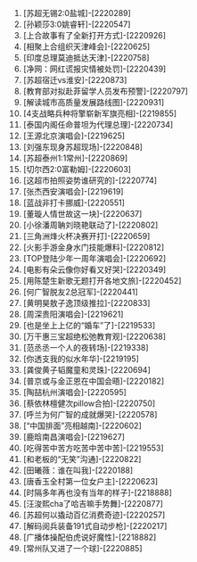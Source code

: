 
1. [苏超无锡2:0盐城]-[2220289]
1. [孙颖莎3:0姚睿轩]-[2220547]
1. [上合故事有了全新打开方式]-[2220926]
1. [相聚上合组织天津峰会]-[2220625]
1. [印度总理莫迪抵达天津]-[2220758]
1. [净网：网红谎报灾情被处罚]-[2220439]
1. [苏超宿迁vs淮安]-[2220873]
1. [教育部对拟赴菲留学人员发布预警]-[2220797]
1. [解读城市高质量发展路线图]-[2220931]
1. [4支战略兵种将擎崭新军旗亮相]-[2219855]
1. [泰国内阁任命普坦为代理总理]-[2220734]
1. [王源北京演唱会]-[2219625]
1. [刘强东现身苏超现场]-[2220848]
1. [苏超泰州1:1常州]-[2220869]
1. [切尔西2:0富勒姆]-[2220603]
1. [这超市拍照姿势谁研究的]-[2220774]
1. [张杰西安演唱会]-[2219619]
1. [蓝战非打卡挪威]-[2220551]
1. [董璇人情世故这一块]-[2220637]
1. [小徐潘周聃刘晓艳联动了]-[2220802]
1. [三角洲烽火杯决赛开打]-[2220659]
1. [火影手游金身水门技能爆料]-[2220812]
1. [TOP登陆少年一周年演唱会]-[2220692]
1. [电影有朵云像你好看又好哭]-[2220349]
1. [用陈楚生新歌无题打开各地文旅]-[2220452]
1. [何广智脱友2总冠军]-[2220441]
1. [黄明昊敖子逸顶级推拉]-[2220833]
1. [周深贵阳演唱会]-[2219621]
1. [也是坐上上亿的“婚车”了]-[2219533]
1. [万干惠三宝超绝松弛教育观]-[2220638]
1. [范丞丞一个人的夜转场]-[2219338]
1. [你透支我的似水年华]-[2219195]
1. [龚俊黄子韬魔童和灵珠]-[2220694]
1. [普京或与金正恩在中国会晤]-[2220182]
1. [陶喆杭州演唱会]-[2220595]
1. [蔡依林檀健次pillow合拍]-[2220750]
1. [呼兰为何广智的成就爆哭]-[2220578]
1. [“中国排面”亮相越南]-[2220602]
1. [鹿晗南昌演唱会]-[2219627]
1. [吃得苦中苦方吃苦中苦中苦]-[2219553]
1. [和老板的“无笑”沟通]-[2220822]
1. [田曦薇：谁在叫我]-[2220188]
1. [唐香玉全村第一位女户主]-[2220623]
1. [时隔多年再也没有当年的样子]-[2218888]
1. [汪浚熙cha了哈吉嘛手势舞]-[2220877]
1. [苏超何以撬动百亿消费奇迹]-[2220257]
1. [解码阅兵装备191式自动步枪]-[2220217]
1. [广播体操配伯虎说好魔性]-[2218882]
1. [常州队又进了一个球]-[2220885]